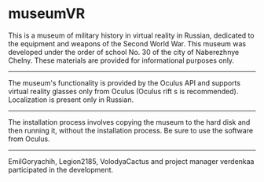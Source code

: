 # museumVR
This is a museum of military history in virtual reality in Russian, dedicated to the equipment and weapons of the Second World War.
This museum was developed under the order of school No. 30 of the city of Naberezhnye Chelny. These materials are provided for informational purposes only.
***
The museum's functionality is provided by the Oculus API and supports virtual reality glasses only from Oculus (Oculus rift s is recommended). Localization is present only in Russian.
***
The installation process involves copying the museum to the hard disk and then running it, without the installation process. Be sure to use the software from Oculus.
***
EmilGoryachih, Legion2185, VolodyaCactus and project manager verdenkaa participated in the development.


